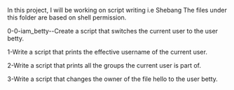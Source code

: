 In this project, I will be working on script writing i.e Shebang
The files under this folder are based on shell permission.

0-0-iam_betty--Create a script that switches the current user to the user betty.

1-Write a script that prints the effective username of the current user.

2-Write a script that prints all the groups the current user is part of.

3-Write a script that changes the owner of the file hello to the user betty.
